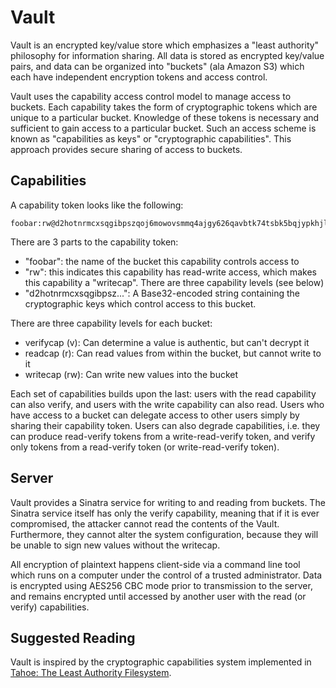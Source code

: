 Vault
=====

Vault is an encrypted key/value store which emphasizes a "least authority"
philosophy for information sharing. All data is stored as encrypted key/value
pairs, and data can be organized into "buckets" (ala Amazon S3) which each
have independent encryption tokens and access control.

Vault uses the capability access control model to manage access to buckets.
Each capability takes the form of cryptographic tokens which are unique to a
particular bucket. Knowledge of these tokens is necessary and sufficient to
gain access to a particular bucket. Such an access scheme is known as
"capabilities as keys" or "cryptographic capabilities". This approach provides
secure sharing of access to buckets.

Capabilities
------------

A capability token looks like the following:

    foobar:rw@d2hotnrmcxsqgibpszqoj6mowovsmmq4ajgy626qavbtk74tsbk5bqjypkhjlmbsqy7266umric6vn7iasaa6ccljqzrr7d35dqrh7i

There are 3 parts to the capability token:

* "foobar": the name of the bucket this capability controls access to
* "rw": this indicates this capability has read-write access, which makes
  this capability a "writecap". There are three capability levels (see below)
* "d2hotnrmcxsqgibpsz...": A Base32-encoded string containing the cryptographic
  keys which control access to this bucket.

There are three capability levels for each bucket:

* verifycap (v): Can determine a value is authentic, but can't decrypt it
* readcap (r):   Can read values from within the bucket, but cannot write to it
* writecap (rw): Can write new values into the bucket

Each set of capabilities builds upon the last: users with the read capability
can also verify, and users with the write capability can also read. Users who
have access to a bucket can delegate access to other users simply by sharing
their capability token. Users can also degrade capabilities, i.e. they can
produce read-verify tokens from a write-read-verify token, and verify only
tokens from a read-verify token (or write-read-verify token).

Server
------

Vault provides a Sinatra service for writing to and reading from buckets. The
Sinatra service itself has only the verify capability, meaning that if it is
ever compromised, the attacker cannot read the contents of the Vault.
Furthermore, they cannot alter the system configuration, because they will be
unable to sign new values without the writecap.

All encryption of plaintext happens client-side via a command line tool which
runs on a computer under the control of a trusted administrator. Data is
encrypted using AES256 CBC mode prior to transmission to the server, and
remains encrypted until accessed by another user with the read (or verify)
capabilities.

Suggested Reading
-----------------

Vault is inspired by the cryptographic capabilities system implemented in
[Tahoe: The Least Authority Filesystem](https://tahoe-lafs.org/~zooko/lafs.pdf).
